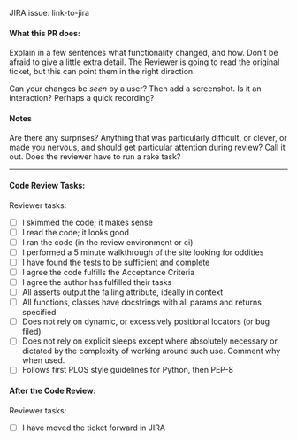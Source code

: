 JIRA issue: link-to-jira

#### What this PR does:

Explain in a few sentences what functionality changed, and how. Don't be afraid
to give a little extra detail. The Reviewer is going to read the original
ticket, but this can point them in the right direction.

Can your changes be *seen* by a user? Then add a screenshot. Is it an
interaction?  Perhaps a quick recording?

#### Notes

Are there any surprises? Anything that was particularly difficult, or clever, or
made you nervous, and should get particular attention during review? Call it
out. Does the reviewer have to run a rake task?

---

#### Code Review Tasks:

Reviewer tasks:

- [ ] I skimmed the code; it makes sense
- [ ] I read the code; it looks good
- [ ] I ran the code (in the review environment or ci)
- [ ] I performed a 5 minute walkthrough of the site looking for oddities
- [ ] I have found the tests to be sufficient and complete
- [ ] I agree the code fulfills the Acceptance Criteria
- [ ] I agree the author has fulfilled their tasks
- [ ] All asserts output the failing attribute, ideally in context
- [ ] All functions, classes have docstrings with all params and returns specified
- [ ] Does not rely on dynamic, or excessively positional locators (or bug filed)
- [ ] Does not rely on explicit sleeps except where absolutely necessary or dictated by the 
        complexity of working around such use. Comment why when used.
- [ ] Follows first PLOS style guidelines for Python, then PEP-8

#### After the Code Review:

Reviewer tasks:

- [ ] I have moved the ticket forward in JIRA
